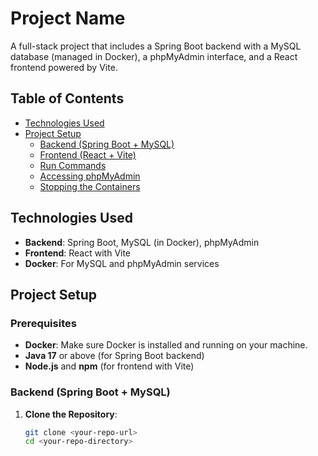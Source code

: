 # Project Name

A full-stack project that includes a Spring Boot backend with a MySQL database (managed in Docker), a phpMyAdmin interface, and a React frontend powered by Vite.

## Table of Contents

- [Technologies Used](#technologies-used)
- [Project Setup](#project-setup)
  - [Backend (Spring Boot + MySQL)](#backend-spring-boot--mysql)
  - [Frontend (React + Vite)](#frontend-react--vite)
  - [Run Commands](#run-commands)
  - [Accessing phpMyAdmin](#accessing-phpmyadmin)
  - [Stopping the Containers](#stopping-the-containers)

## Technologies Used

- **Backend**: Spring Boot, MySQL (in Docker), phpMyAdmin
- **Frontend**: React with Vite
- **Docker**: For MySQL and phpMyAdmin services

## Project Setup

### Prerequisites

- **Docker**: Make sure Docker is installed and running on your machine.
- **Java 17** or above (for Spring Boot backend)
- **Node.js** and **npm** (for frontend with Vite)

### Backend (Spring Boot + MySQL)

1. **Clone the Repository**:
   ```bash
   git clone <your-repo-url>
   cd <your-repo-directory>
   ```
